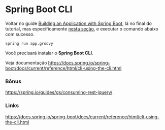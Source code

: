 # Spring Boot CLI

Voltar no guide [Building an Application with Spring Boot](https://spring.io/guides/gs/spring-boot/),
lá no final do tutorial, mas especificamente [nesta seção](https://spring.io/guides/gs/spring-boot/#_jar_support_and_groovy_support),
e executar o comando abaixo com sucesso.

    spring run app.groovy

Você precisará instalar o __Spring Boot CLI__.

Veja documentação https://docs.spring.io/spring-boot/docs/current/reference/html/cli-using-the-cli.html


### Bônus

https://spring.io/guides/gs/consuming-rest-jquery/


### Links


https://docs.spring.io/spring-boot/docs/current/reference/html/cli-using-the-cli.html